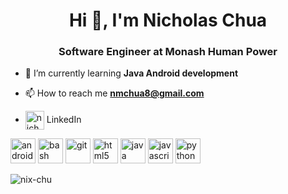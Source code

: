<h1 align="center">Hi 👋, I'm Nicholas Chua</h1>
<h3 align="center">Software Engineer at Monash Human Power</h3>

- 🌱 I’m currently learning **Java Android development**

- 📫 How to reach me **nmchua8@gmail.com**

- <a href="https://linkedin.com/in/nicholaschua0718" target="blank"><img align="center" src="https://cdn.jsdelivr.net/npm/simple-icons@3.0.1/icons/linkedin.svg" alt="nicholaschua0718" height="30" width="30" /></a> LinkedIn

<p align="left"><img src="https://devicons.github.io/devicon/devicon.git/icons/android/android-original-wordmark.svg" alt="android" width="40" height="40"/> <img src="https://www.vectorlogo.zone/logos/gnu_bash/gnu_bash-icon.svg" alt="bash" width="40" height="40"/> <img src="https://www.vectorlogo.zone/logos/git-scm/git-scm-icon.svg" alt="git" width="40" height="40"/> <img src="https://devicons.github.io/devicon/devicon.git/icons/html5/html5-original-wordmark.svg" alt="html5" width="40" height="40"/> <img src="https://devicons.github.io/devicon/devicon.git/icons/java/java-original-wordmark.svg" alt="java" width="40" height="40"/> <img src="https://devicons.github.io/devicon/devicon.git/icons/javascript/javascript-original.svg" alt="javascript" width="40" height="40"/> <img src="https://devicons.github.io/devicon/devicon.git/icons/python/python-original.svg" alt="python" width="40" height="40"/></p>

<p><img align="left" src="https://github-readme-stats.vercel.app/api/top-langs/?username=nix-chu&layout=compact&hide=html" alt="nix-chu"/></p>
